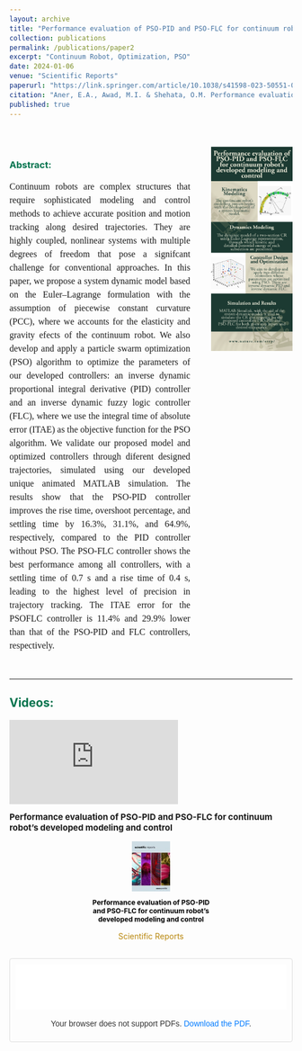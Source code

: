 ```yaml
---
layout: archive
title: "Performance evaluation of PSO-PID and PSO-FLC for continuum robot’s developed modeling and control"
collection: publications
permalink: /publications/paper2
excerpt: "Continuum Robot, Optimization, PSO"
date: 2024-01-06
venue: "Scientific Reports"
paperurl: "https://link.springer.com/article/10.1038/s41598-023-50551-0"
citation: "Aner, E.A., Awad, M.I. & Shehata, O.M. Performance evaluation of PSO-PID and PSO-FLC for continuum robot’s developed modeling and control. Sci Rep 14, 733 (2024). https://doi.org/10.1038/s41598-023-50551-0"
published: true
---
```


<style>
    .pdf-container {
        border: 1px solid #ddd; /* Add a grey border */
        border-radius: 4px; /* Optional: rounds the corners */
        padding: 10px; /* Adds some padding inside the border */
    }

    .pdf-container p {
        text-align: center;
        color: #333;
        font-family: Arial, sans-serif;
    }

    .pdf-container a {
        color: #007BFF;
        text-decoration: none;
    }

    .pdf-container a:hover {
        text-decoration: underline;
    }
</style>

<head>
  <link rel="stylesheet" href="../_pages/css/videos.css">
</head>

<!-- Publications ----------------------------------->
<div style="display: flex; justify-content: center; align-items: flex-start; gap: 20px; margin-top: 50px;">
  <!-- Abstract Section -->
  <div style="width: 70%; text-align: left;">
    <h3 style="color: #00734D">Abstract:</h3>
    <p style="text-align: justify; font-family: 'Times New Roman', Times, serif; font-size: 16px; line-height: 1.5; width: 95%;">
      Continuum robots are complex structures that require sophisticated modeling and control methods to achieve accurate position and motion tracking along desired trajectories. They are highly coupled, nonlinear systems with multiple degrees of freedom that pose a signifcant challenge for conventional approaches. In this paper, we propose a system dynamic model based on the Euler–Lagrange formulation with the assumption of piecewise constant curvature (PCC), where we accounts for the elasticity and gravity efects of the continuum robot. We also develop and apply a particle swarm optimization (PSO) algorithm to optimize the parameters of our developed controllers: an inverse dynamic proportional integral derivative (PID) controller and an inverse dynamic fuzzy logic controller (FLC), where we use the integral time of absolute error (ITAE) as the objective function for the PSO algorithm. We validate our proposed model and optimized controllers through diferent designed trajectories, simulated using our developed unique animated MATLAB simulation. The results show that the PSO-PID controller improves the rise time, overshoot percentage, and settling time by 16.3%, 31.1%, and 64.9%, respectively, compared to the PID controller without PSO. The PSO-FLC controller shows the best performance among all controllers, with a settling time of 0.7 s and a rise time of 0.4 s, leading to the highest level of precision in trajectory tracking. The ITAE error for the PSOFLC controller is 11.4% and 29.9% lower than that of the PSO-PID and FLC controllers, respectively.
    </p>
  </div>

  <!-- Image Section -->
  <div style="width: 30%; text-align: center; display: flex; align-items: center; justify-content: center;">
    <a href="../images/p2-f2.png" target="_blank">
      <img src="../images/p2-f2.png" alt="Continuum Manipulator Dynamics" style="width: 100%; max-width: 300px; height: auto; display: block; margin: auto;" />
    </a>
  </div>
</div>
<br>

<!-- ========================== Video ========================== -->
<div id="banner-card">
  <hr>
  <h2 style="color: #00734D">Videos:</h2>
  <div class="video-container">
    <div class="video-group">
        <div class="video-wrapper">
            <iframe src="https://www.youtube.com/embed/tvBerdMUqiE" title="Performance evaluation of PSO PID and
              PSO FLC for continuum robot’s developed modeling and control" frameborder="0"
                allow="accelerometer; autoplay; clipboard-write; encrypted-media; gyroscope; picture-in-picture"
                allowfullscreen></iframe>
        </div>
        <p class="video-description" style="font-size: 15px; font-weight: bold; margin-top: 10px;">
          Performance evaluation of PSO-PID and PSO-FLC for continuum robot’s developed modeling and control</p>
    </div>
  </div>
</div>

<div style="display: flex; justify-content: center; align-items: center; gap: 20px;">
  <div style="text-align: center; width: 45%;">
    <a href="https://link.springer.com/article/10.1038/s41598-023-50551-0" target="_blank">
      <img src="../images/p2.jpg" alt="Journal Cover Image" style="width: 30%; display: block; margin: auto;" />
    </a>
    <p style="font-size: 12px; color: black; font-weight: bold;text-align: center">Performance evaluation of PSO-PID and PSO-FLC for continuum robot’s developed modeling and control</p>
    <p style="font-size: 14px; text-align: center; color: #B8860B;">Scientific Reports</p>
  </div>
</div>
<br>

<!-- ========================== Embed PDF ========================== -->
<div class="pdf-container">
    <object data="../files/s41598-023-50551-0.pdf?inline=true" type="application/pdf" width="100%" height="80px">
        <embed src="../files/s41598-023-50551-0.pdf?inline=true" type="application/pdf" width="100%" height="80px">
            <!-- Fallback content for browsers that don't support embedding PDFs -->
            <p>Your browser does not support PDFs. <a href="../files/s41598-023-50551-0.pdf?inline=true">Download the PDF</a>.</p>
        </embed>
    </object>
</div>
